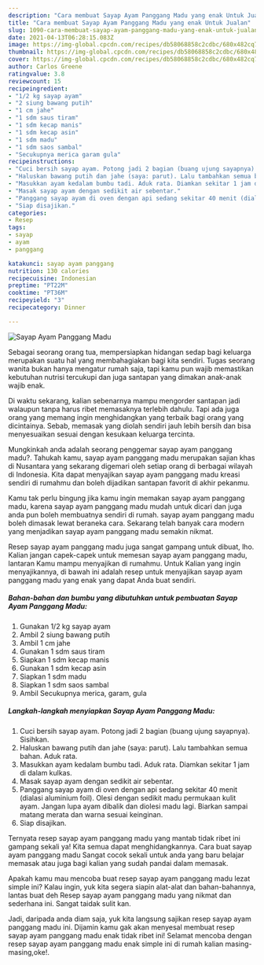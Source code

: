 ```yaml
---
description: "Cara membuat Sayap Ayam Panggang Madu yang enak Untuk Jualan"
title: "Cara membuat Sayap Ayam Panggang Madu yang enak Untuk Jualan"
slug: 1090-cara-membuat-sayap-ayam-panggang-madu-yang-enak-untuk-jualan
date: 2021-04-13T06:28:15.083Z
image: https://img-global.cpcdn.com/recipes/db58068858c2cdbc/680x482cq70/sayap-ayam-panggang-madu-foto-resep-utama.jpg
thumbnail: https://img-global.cpcdn.com/recipes/db58068858c2cdbc/680x482cq70/sayap-ayam-panggang-madu-foto-resep-utama.jpg
cover: https://img-global.cpcdn.com/recipes/db58068858c2cdbc/680x482cq70/sayap-ayam-panggang-madu-foto-resep-utama.jpg
author: Carlos Greene
ratingvalue: 3.8
reviewcount: 15
recipeingredient:
- "1/2 kg sayap ayam"
- "2 siung bawang putih"
- "1 cm jahe"
- "1 sdm saus tiram"
- "1 sdm kecap manis"
- "1 sdm kecap asin"
- "1 sdm madu"
- "1 sdm saos sambal"
- "Secukupnya merica garam gula"
recipeinstructions:
- "Cuci bersih sayap ayam. Potong jadi 2 bagian (buang ujung sayapnya). Sisihkan."
- "Haluskan bawang putih dan jahe (saya: parut). Lalu tambahkan semua bahan. Aduk rata."
- "Masukkan ayam kedalam bumbu tadi. Aduk rata. Diamkan sekitar 1 jam di dalam kulkas."
- "Masak sayap ayam dengan sedikit air sebentar."
- "Panggang sayap ayam di oven dengan api sedang sekitar 40 menit (dialasi aluminium foil). Olesi dengan sedikit madu permukaan kulit ayam. Jangan lupa ayam dibalik dan diolesi madu lagi. Biarkan sampai matang merata dan warna sesuai keinginan."
- "Siap disajikan."
categories:
- Resep
tags:
- sayap
- ayam
- panggang

katakunci: sayap ayam panggang 
nutrition: 130 calories
recipecuisine: Indonesian
preptime: "PT22M"
cooktime: "PT36M"
recipeyield: "3"
recipecategory: Dinner

---
```



![Sayap Ayam Panggang Madu](https://img-global.cpcdn.com/recipes/db58068858c2cdbc/680x482cq70/sayap-ayam-panggang-madu-foto-resep-utama.jpg)

Sebagai seorang orang tua, mempersiapkan hidangan sedap bagi keluarga merupakan suatu hal yang membahagiakan bagi kita sendiri. Tugas seorang  wanita bukan hanya mengatur rumah saja, tapi kamu pun wajib memastikan kebutuhan nutrisi tercukupi dan juga santapan yang dimakan anak-anak wajib enak.

Di waktu  sekarang, kalian sebenarnya mampu mengorder santapan jadi walaupun tanpa harus ribet memasaknya terlebih dahulu. Tapi ada juga orang yang memang ingin menghidangkan yang terbaik bagi orang yang dicintainya. Sebab, memasak yang diolah sendiri jauh lebih bersih dan bisa menyesuaikan sesuai dengan kesukaan keluarga tercinta. 



Mungkinkah anda adalah seorang penggemar sayap ayam panggang madu?. Tahukah kamu, sayap ayam panggang madu merupakan sajian khas di Nusantara yang sekarang digemari oleh setiap orang di berbagai wilayah di Indonesia. Kita dapat menyajikan sayap ayam panggang madu kreasi sendiri di rumahmu dan boleh dijadikan santapan favorit di akhir pekanmu.

Kamu tak perlu bingung jika kamu ingin memakan sayap ayam panggang madu, karena sayap ayam panggang madu mudah untuk dicari dan juga anda pun boleh membuatnya sendiri di rumah. sayap ayam panggang madu boleh dimasak lewat beraneka cara. Sekarang telah banyak cara modern yang menjadikan sayap ayam panggang madu semakin nikmat.

Resep sayap ayam panggang madu juga sangat gampang untuk dibuat, lho. Kalian jangan capek-capek untuk memesan sayap ayam panggang madu, lantaran Kamu mampu menyajikan di rumahmu. Untuk Kalian yang ingin menyajikannya, di bawah ini adalah resep untuk menyajikan sayap ayam panggang madu yang enak yang dapat Anda buat sendiri.

<!--inarticleads1-->

##### Bahan-bahan dan bumbu yang dibutuhkan untuk pembuatan Sayap Ayam Panggang Madu:

1. Gunakan 1/2 kg sayap ayam
1. Ambil 2 siung bawang putih
1. Ambil 1 cm jahe
1. Gunakan 1 sdm saus tiram
1. Siapkan 1 sdm kecap manis
1. Gunakan 1 sdm kecap asin
1. Siapkan 1 sdm madu
1. Siapkan 1 sdm saos sambal
1. Ambil Secukupnya merica, garam, gula




<!--inarticleads2-->

##### Langkah-langkah menyiapkan Sayap Ayam Panggang Madu:

1. Cuci bersih sayap ayam. Potong jadi 2 bagian (buang ujung sayapnya). Sisihkan.
1. Haluskan bawang putih dan jahe (saya: parut). Lalu tambahkan semua bahan. Aduk rata.
1. Masukkan ayam kedalam bumbu tadi. Aduk rata. Diamkan sekitar 1 jam di dalam kulkas.
1. Masak sayap ayam dengan sedikit air sebentar.
1. Panggang sayap ayam di oven dengan api sedang sekitar 40 menit (dialasi aluminium foil). Olesi dengan sedikit madu permukaan kulit ayam. Jangan lupa ayam dibalik dan diolesi madu lagi. Biarkan sampai matang merata dan warna sesuai keinginan.
1. Siap disajikan.




Ternyata resep sayap ayam panggang madu yang mantab tidak ribet ini gampang sekali ya! Kita semua dapat menghidangkannya. Cara buat sayap ayam panggang madu Sangat cocok sekali untuk anda yang baru belajar memasak atau juga bagi kalian yang sudah pandai dalam memasak.

Apakah kamu mau mencoba buat resep sayap ayam panggang madu lezat simple ini? Kalau ingin, yuk kita segera siapin alat-alat dan bahan-bahannya, lantas buat deh Resep sayap ayam panggang madu yang nikmat dan sederhana ini. Sangat taidak sulit kan. 

Jadi, daripada anda diam saja, yuk kita langsung sajikan resep sayap ayam panggang madu ini. Dijamin kamu gak akan menyesal membuat resep sayap ayam panggang madu enak tidak ribet ini! Selamat mencoba dengan resep sayap ayam panggang madu enak simple ini di rumah kalian masing-masing,oke!.

